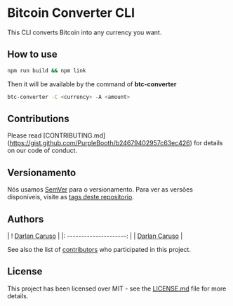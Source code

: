 # Bitcoin Converter CLI

This CLI converts Bitcoin into any currency you want.

## How to use

```sh
npm run build && npm link
```

Then it will be available by the command of **btc-converter**

```sh
btc-converter -C <currency> -A <amount>
```

## Contributions

Please read [CONTRIBUTING.md] (https://gist.github.com/PurpleBooth/b24679402957c63ec426) for details on our code of conduct.

## Versionamento

Nós usamos [SemVer](http://semver.org/) para o versionamento. Para ver as versões disponíveis, visite as [tags deste repositorio](https://github.com/DarlanCaruso/spotify-player/tags).

## Authors

| ! [Darlan Caruso](https://avatars3.githubusercontent.com/u/5831230?s=150&v=4) |
|: ---------------------: |
| [Darlan Caruso](https://github.com/darlancaruso/) |

See also the list of [contributors](https://github.com/darlancaruso/btc-converter/contributors) who participated in this project.

## License

This project has been licensed over MIT - see the [LICENSE.md](LICENSE.md) file for more details.


